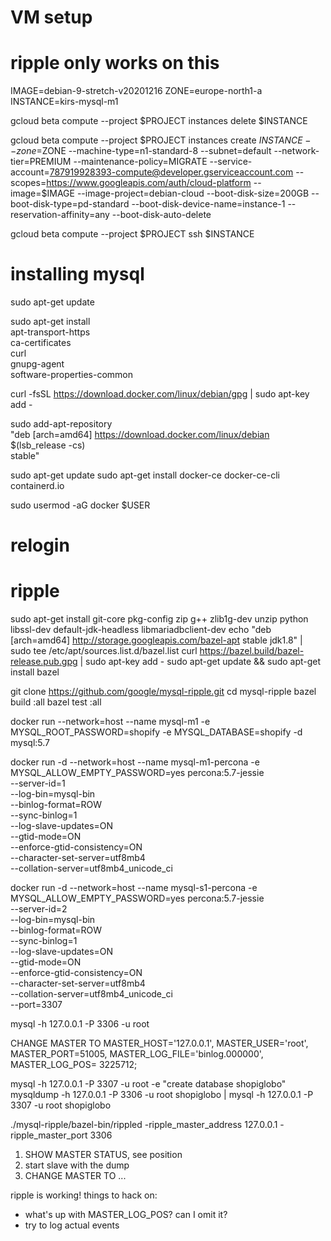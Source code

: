 # VM setup

# ripple only works on this

IMAGE=debian-9-stretch-v20201216
ZONE=europe-north1-a
INSTANCE=kirs-mysql-m1

gcloud beta compute --project $PROJECT instances delete $INSTANCE

gcloud beta compute --project $PROJECT instances create $INSTANCE --zone=$ZONE --machine-type=n1-standard-8 --subnet=default --network-tier=PREMIUM --maintenance-policy=MIGRATE --service-account=787919928393-compute@developer.gserviceaccount.com --scopes=https://www.googleapis.com/auth/cloud-platform --image=$IMAGE --image-project=debian-cloud --boot-disk-size=200GB --boot-disk-type=pd-standard --boot-disk-device-name=instance-1 --reservation-affinity=any --boot-disk-auto-delete

gcloud beta compute --project $PROJECT ssh $INSTANCE

# installing mysql

sudo apt-get update

sudo apt-get install \
 apt-transport-https \
 ca-certificates \
 curl \
 gnupg-agent \
 software-properties-common

curl -fsSL https://download.docker.com/linux/debian/gpg | sudo apt-key add -

sudo add-apt-repository \
 "deb [arch=amd64] https://download.docker.com/linux/debian \
 $(lsb_release -cs) \
 stable"

sudo apt-get update
sudo apt-get install docker-ce docker-ce-cli containerd.io

sudo usermod -aG docker $USER

# relogin

# ripple

sudo apt-get install git-core pkg-config zip g++ zlib1g-dev unzip python libssl-dev default-jdk-headless libmariadbclient-dev
echo "deb [arch=amd64] http://storage.googleapis.com/bazel-apt stable jdk1.8" | sudo tee /etc/apt/sources.list.d/bazel.list
curl https://bazel.build/bazel-release.pub.gpg | sudo apt-key add -
sudo apt-get update && sudo apt-get install bazel

git clone https://github.com/google/mysql-ripple.git
cd mysql-ripple
bazel build :all
bazel test :all

docker run --network=host --name mysql-m1 -e MYSQL_ROOT_PASSWORD=shopify -e MYSQL_DATABASE=shopify -d mysql:5.7

docker run -d --network=host --name mysql-m1-percona -e MYSQL_ALLOW_EMPTY_PASSWORD=yes percona:5.7-jessie \
 --server-id=1 \
 --log-bin=mysql-bin \
 --binlog-format=ROW \
 --sync-binlog=1 \
 --log-slave-updates=ON \
 --gtid-mode=ON \
 --enforce-gtid-consistency=ON \
 --character-set-server=utf8mb4 \
 --collation-server=utf8mb4_unicode_ci

docker run -d --network=host --name mysql-s1-percona -e MYSQL_ALLOW_EMPTY_PASSWORD=yes percona:5.7-jessie \
 --server-id=2 \
 --log-bin=mysql-bin \
 --binlog-format=ROW \
 --sync-binlog=1 \
 --log-slave-updates=ON \
 --gtid-mode=ON \
 --enforce-gtid-consistency=ON \
 --character-set-server=utf8mb4 \
 --collation-server=utf8mb4_unicode_ci \
 --port=3307

mysql -h 127.0.0.1 -P 3306 -u root

CHANGE MASTER TO MASTER_HOST='127.0.0.1', MASTER_USER='root', MASTER_PORT=51005, MASTER_LOG_FILE='binlog.000000', MASTER_LOG_POS= 3225712;

mysql -h 127.0.0.1 -P 3307 -u root -e "create database shopiglobo"
mysqldump -h 127.0.0.1 -P 3306 -u root shopiglobo | mysql -h 127.0.0.1 -P 3307 -u root shopiglobo

./mysql-ripple/bazel-bin/rippled -ripple_master_address 127.0.0.1 -ripple_master_port 3306

1. SHOW MASTER STATUS, see position
2. start slave with the dump
3. CHANGE MASTER TO ...

ripple is working!
things to hack on:

- what's up with MASTER_LOG_POS? can I omit it?
- try to log actual events
